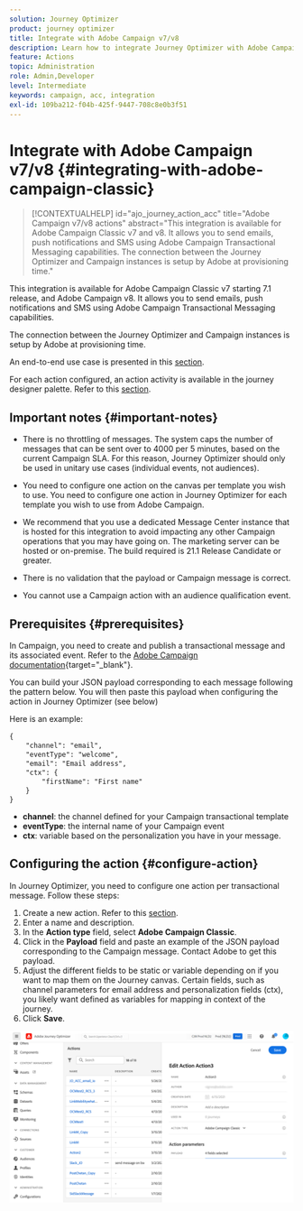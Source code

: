 ```yaml
---
solution: Journey Optimizer
product: journey optimizer
title: Integrate with Adobe Campaign v7/v8
description: Learn how to integrate Journey Optimizer with Adobe Campaign v7/v8
feature: Actions
topic: Administration
role: Admin,Developer
level: Intermediate
keywords: campaign, acc, integration
exl-id: 109ba212-f04b-425f-9447-708c8e0b3f51
---
```

# Integrate with Adobe Campaign v7/v8 {#integrating-with-adobe-campaign-classic}

>[!CONTEXTUALHELP]
>id="ajo_journey_action_acc"
>title="Adobe Campaign v7/v8 actions"
>abstract="This integration is available for Adobe Campaign Classic v7 and v8. It allows you to send emails, push notifications and SMS using Adobe Campaign Transactional Messaging capabilities. The connection between the Journey Optimizer and Campaign instances is setup by Adobe at provisioning time." 

This integration is available for Adobe Campaign Classic v7 starting 7.1 release, and Adobe Campaign v8. It allows you to send emails, push notifications and SMS using Adobe Campaign Transactional Messaging capabilities.

The connection between the Journey Optimizer and Campaign instances is setup by Adobe at provisioning time.

An end-to-end use case is presented in this [section](../building-journeys/ajo-ac.md).

For each action configured, an action activity is available in the journey designer palette. Refer to this [section](../building-journeys/using-adobe-campaign-classic.md).

## Important notes {#important-notes}

* There is no throttling of messages. The system caps the number of messages that can be sent over to 4000 per 5 minutes, based on the current Campaign SLA. For this reason, Journey Optimizer should only be used in unitary use cases (individual events, not audiences).

* You need to configure one action on the canvas per template you wish to use. You need to configure one action in Journey Optimizer for each template you wish to use from Adobe Campaign.

* We recommend that you use a dedicated Message Center instance that is hosted for this integration to avoid impacting any other Campaign operations that you may have going on. The marketing server can be hosted or on-premise. The build required is 21.1 Release Candidate or greater. 

* There is no validation that the payload or Campaign message is correct.

* You cannot use a Campaign action with an audience qualification event.

## Prerequisites {#prerequisites}

In Campaign, you need to create and publish a transactional message and its associated event. Refer to the [Adobe Campaign documentation](https://experienceleague.adobe.com/docs/campaign-classic/using/transactional-messaging/introduction/about-transactional-messaging.html#transactional-messaging){target="_blank"}.

You can build your JSON payload corresponding to each message following the pattern below. You will then paste this payload when configuring the action in Journey Optimizer (see below)

Here is an example:

```
{
    "channel": "email",
    "eventType": "welcome",
    "email": "Email address",
    "ctx": {
        "firstName": "First name"
    }
}
```

* **channel**: the channel defined for your Campaign transactional template
* **eventType**: the internal name of your Campaign event
* **ctx**: variable based on the personalization you have in your message. 

## Configuring the action {#configure-action}

In Journey Optimizer, you need to configure one action per transactional message. Follow these steps:

1. Create a new action. Refer to this [section](../action/action.md).
1. Enter a name and description.
1. In the **Action type** field, select **Adobe Campaign Classic**.
1. Click in the **Payload** field and paste an example of the JSON payload corresponding to the Campaign message. Contact Adobe to get this payload.
1. Adjust the different fields to be static or variable depending on if you want to map them on the Journey canvas. Certain fields, such as channel parameters for email address and personalization fields (ctx), you likely want defined as variables for mapping in context of the journey.
1. Click **Save**.

![](assets/accintegration1.png)
